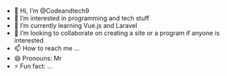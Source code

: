 - 👋 Hi, I’m @Codeandtech9
- 👀 I’m interested in programming and tech stuff
- 🌱 I’m currently learning Vue.js and Laravel
- 💞️ I’m looking to collaborate on creating a site or a program if anyone is interested
- 📫 How to reach me ...
- 😄 Pronouns: Mr
- ⚡ Fun fact: ...

<!---
Codeandtech9/Codeandtech9 is a ✨ special ✨ repository because its `README.md` (this file) appears on your GitHub profile.
You can click the Preview link to take a look at your changes.
--->

